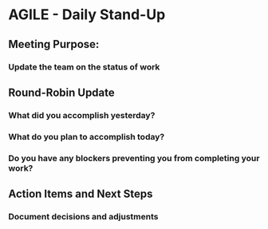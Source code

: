 # AGILE - Daily Stand-Up

## Meeting Purpose:
### Update the team on the status of work
## Round-Robin Update
### What did you accomplish yesterday?
### What do you plan to accomplish today?
### Do you have any blockers preventing you from completing your work?
## Action Items and Next Steps
### Document decisions and adjustments
